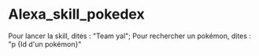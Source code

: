 # Alexa_skill_pokedex

Pour lancer la skill, dites : "Team yal";
Pour rechercher un pokémon, dites : "p {Id d'un pokémon}"
